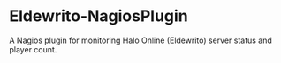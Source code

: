 # Eldewrito-NagiosPlugin
A Nagios plugin for monitoring Halo Online (Eldewrito) server status and player count.

